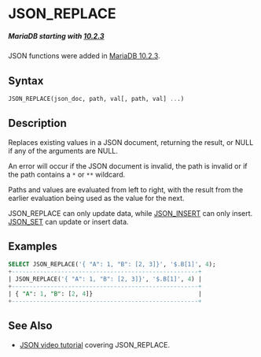 # JSON_REPLACE

##### MariaDB starting with [10.2.3](/kb/en/mariadb-1023-release-notes/)

JSON functions were added in [MariaDB 10.2.3](/kb/en/mariadb-1023-release-notes/).

## Syntax

```sql
JSON_REPLACE(json_doc, path, val[, path, val] ...)
```

## Description

Replaces existing values in a JSON document, returning the result, or NULL if any of the arguments are NULL.

An error will occur if the JSON document is invalid, the path is invalid or if the path contains a `*` or `**` wildcard.

Paths and values are evaluated from left to right, with the result from the earlier evaluation being used as the value for the next.

JSON_REPLACE can only update data, while [JSON_INSERT](/built-in-functions/special-functions/json-functions/json_insert) can only insert. [JSON_SET](/built-in-functions/special-functions/json-functions/json_set) can update or insert data.

## Examples

```sql
SELECT JSON_REPLACE('{ "A": 1, "B": [2, 3]}', '$.B[1]', 4);
+-----------------------------------------------------+
| JSON_REPLACE('{ "A": 1, "B": [2, 3]}', '$.B[1]', 4) |
+-----------------------------------------------------+
| { "A": 1, "B": [2, 4]}                              |
+-----------------------------------------------------+
```

## See Also

- [JSON video tutorial](https://www.youtube.com/watch?v=sLE7jPETp8g) covering JSON_REPLACE.